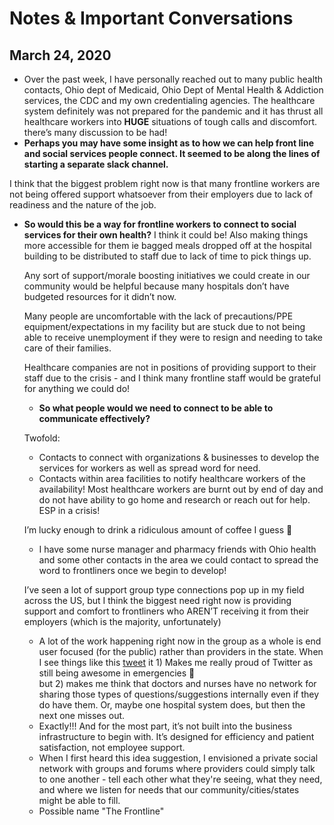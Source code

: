 # Notes & Important Conversations

## March 24, 2020
- Over the past week, I have personally reached out to many public health contacts, Ohio dept of Medicaid, 
Ohio Dept of Mental Health & Addiction services, the CDC and my own credentialing agencies. The healthcare 
system definitely was not prepared for the pandemic and it has thrust all healthcare workers into __HUGE__
situations of tough calls and discomfort. there’s many discussion to be had! 
- __Perhaps you may have some insight as to how we can help front line and social services people connect. 
It seemed to be along the lines of starting a separate slack channel.__ 

I think that the biggest problem right now is that many frontline workers are not being offered support 
whatsoever from their employers due to lack of readiness and the nature of the job. 
- __So would this be a way for frontline workers to connect to social services for their own health?__ 
I think it could be! Also making things more accessible for them ie bagged meals dropped off at the 
hospital building to be distributed to staff due to lack of time to pick things up.

  Any sort of support/morale boosting initiatives we could create in our community would be helpful 
  because many hospitals don’t have budgeted resources for it didn’t now. 
  
  Many people are uncomfortable with the lack of precautions/PPE equipment/expectations in my facility 
  but are stuck due to not being able to receive unemployment if they were to resign and needing to 
  take care of their families. 

  Healthcare companies are not in positions of providing support to their staff due to the crisis - 
  and I think many frontline staff would be grateful for anything we could do!
  - __So what people would we need to connect to be able to communicate effectively?__ 
  
  Twofold: 
  - Contacts to connect with organizations & businesses to develop the services for workers as well as 
  spread word for need.
  - Contacts within area facilities to notify healthcare workers of the availability! Most healthcare 
  workers are burnt out by end of day and do not have ability to go home and research or reach out for help. ESP in a crisis! 

  I’m lucky enough to drink a ridiculous amount of coffee I guess :zany_face:
  - I have some nurse manager and pharmacy friends with Ohio health and some other contacts in the area 
  we could contact to spread the word to frontliners once we begin to develop! 

  I’ve seen a lot of support group type connections pop up in my field across the US, but I think the biggest 
  need right now is providing support and comfort to frontliners who AREN’T receiving it from their 
  employers (which is the majority, unfortunately)  
  - A lot of the work happening right now in the group as a whole is end user focused (for the public) rather 
  than providers in the state. When I see things like this [tweet](https://twitter.com/DeepAshanaMD/status/1242229204948865025) 
  it 1) Makes me really proud of Twitter as still being awesome in emergencies :slightly_smiling_face:  
  but 2) makes me think that doctors and nurses have no network for sharing those types of questions/suggestions 
  internally even if they do have them. Or, maybe one hospital system does, but then the next one misses out.
  - Exactly!!! And for the most part, it’s not built into the business infrastructure to begin with. It’s designed 
  for efficiency and patient satisfaction, not employee support.
  - When I first heard this idea suggestion, I envisioned a private social network with groups and forums where providers could simply 
  talk to one another - tell each other what they're seeing, what they need, and where we listen for needs that our 
  community/cities/states might be able to fill.
  - Possible name "The Frontline"
